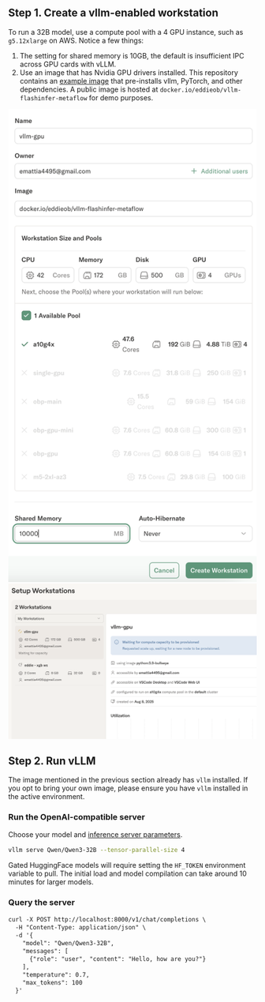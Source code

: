## Step 1. Create a vllm-enabled workstation

To run a 32B model, use a compute pool with a 4 GPU instance, such as `g5.12xlarge` on AWS.
Notice a few things:
1. The setting for shared memory is 10GB, the default is insufficient IPC across GPU cards with vLLM.
2. Use an image that has Nvidia GPU drivers installed. This repository contains an [example image](./Dockerfile) that pre-installs vllm, PyTorch, and other dependencies. A public image is hosted at `docker.io/eddieob/vllm-flashinfer-metaflow` for demo purposes. 

![](./vllm-ws.png)
![](./ws-setting-up.png)

## Step 2. Run vLLM 

The image mentioned in the previous section already has `vllm` installed.
If you opt to bring your own image, please ensure you have `vllm` installed in the active environment.

### Run the OpenAI-compatible server

Choose your model and [inference server parameters](https://docs.vllm.ai/en/latest/serving/openai_compatible_server.html).

```bash
vllm serve Qwen/Qwen3-32B --tensor-parallel-size 4
```

Gated HuggingFace models will require setting the `HF_TOKEN` environment variable to pull. 
The initial load and model compilation can take around 10 minutes for larger models. 

### Query the server

```
curl -X POST http://localhost:8000/v1/chat/completions \
  -H "Content-Type: application/json" \
  -d '{
    "model": "Qwen/Qwen3-32B",
    "messages": [
      {"role": "user", "content": "Hello, how are you?"}
    ],
    "temperature": 0.7,
    "max_tokens": 100
  }'
```
